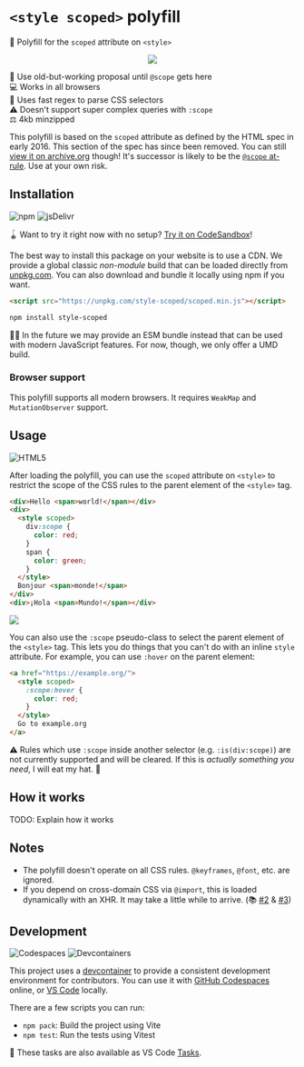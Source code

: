 # `<style scoped>` polyfill

🎨 Polyfill for the `scoped` attribute on `<style>`

<div align="center">

[![](https://thum.io/get/crop/600/https://codesandbox.io/embed/5ocrf8)](https://codesandbox.io/s/5ocrf8)

</div>

📜 Use old-but-working proposal until `@scope` gets here \
💻 Works in all browsers \
🥇 Uses fast regex to parse CSS selectors \
⚠️ Doesn't support super complex queries with `:scope` \
⚖️ 4kb minzipped

This polyfill is based on the `scoped` attribute as defined by the HTML spec in
early 2016. This section of the spec has since been removed. You can still [view
it on archive.org] though! It's successor is likely to be the [`@scope`
at-rule]. Use at your own risk.

## Installation

![npm](https://img.shields.io/static/v1?style=for-the-badge&message=npm&color=CB3837&logo=npm&logoColor=FFFFFF&label=)
![jsDelivr](https://img.shields.io/static/v1?style=for-the-badge&message=jsDelivr&color=E84D3D&logo=jsDelivr&logoColor=FFFFFF&label=)

🪀 Want to try it right now with no setup? [Try it on CodeSandbox]!

The best way to install this package on your website is to use a CDN. We provide
a global classic _non-module_ build that can be loaded directly from
[unpkg.com]. You can also download and bundle it locally using npm if you want.

```html
<script src="https://unpkg.com/style-scoped/scoped.min.js"></script>
```

```sh
npm install style-scoped
```

👷‍♂️ In the future we may provide an ESM bundle instead that can be used with
modern JavaScript features. For now, though, we only offer a UMD build.

### Browser support

This polyfill supports all modern browsers. It requires `WeakMap` and
`MutationObserver` support.

## Usage

![HTML5](https://img.shields.io/static/v1?style=for-the-badge&message=HTML5&color=E34F26&logo=HTML5&logoColor=FFFFFF&label=)

After loading the polyfill, you can use the `scoped` attribute on `<style>` to
restrict the scope of the CSS rules to the parent element of the `<style>` tag.

```html
<div>Hello <span>world!</span></div>
<div>
  <style scoped>
    div:scope {
      color: red;
    }
    span {
      color: green;
    }
  </style>
  Bonjour <span>monde!</span>
</div>
<div>¡Hola <span>Mundo!</span></div>
```

![](https://i.imgur.com/B2uJw5P.png)

You can also use the `:scope` pseudo-class to select the parent element of the
`<style>` tag. This lets you do things that you can't do with an inline `style`
attribute. For example, you can use `:hover` on the parent element:

```html
<a href="https://example.org/">
  <style scoped>
    :scope:hover {
      color: red;
    }
  </style>
  Go to example.org
</a>
```

⚠️ Rules which use `:scope` inside another selector (e.g. `:is(div:scope)`) are
not currently supported and will be cleared. If this is _actually something you
need_, I will eat my hat. 🎩

## How it works

TODO: Explain how it works

## Notes

- The polyfill doesn't operate on all CSS rules. `@keyframes`, `@font`, etc. are
  ignored.
- If you depend on cross-domain CSS via `@import`, this is loaded dynamically
  with an XHR. It may take a little while to arrive. (📚 [#2] & [#3])

## Development

![Codespaces](https://img.shields.io/static/v1?style=for-the-badge&message=Codespaces&color=181717&logo=GitHub&logoColor=FFFFFF&label=)
![Devcontainers](https://img.shields.io/static/v1?style=for-the-badge&message=Devcontainers&color=2496ED&logo=Docker&logoColor=FFFFFF&label=)

This project uses a [devcontainer] to provide a consistent development
environment for contributors. You can use it with [GitHub Codespaces] online, or
[VS Code] locally.

There are a few scripts you can run:

- `npm pack`: Build the project using Vite
- `npm test`: Run the tests using Vitest

🚀 These tasks are also available as VS Code [Tasks].

<!-- prettier-ignore-start -->
[`@scope` at-rule]: https://drafts.csswg.org/css-cascade-6/#scope-atrule
[unpkg.com]: https://unpkg.com/
[#2]: https://github.com/samthor/scoped/issues/2
[#3]: https://github.com/samthor/scoped/issues/3
[devcontainer]: https://code.visualstudio.com/docs/remote/containers
[github codespaces]: https://github.com/features/codespaces
[vs code]: https://code.visualstudio.com/
[tasks]: https://code.visualstudio.com/docs/editor/tasks
[try it on codesandbox]: https://codesandbox.io/s/5ocrf8
[view it on archive.org]: https://web.archive.org/web/20160505103205/https://html.spec.whatwg.org/multipage/semantics.html#the-style-element
<!-- prettier-ignore-end -->
